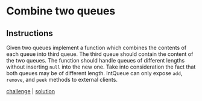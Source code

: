 # Combine two queues

## Instructions

Given two queues implement a function which combines the contents of each queue into third queue. The third queue should
contain the content of the two queues. The function should handle queues of different lengths without inserting `null`
into the new one. Take into consideration the fact that both queues may be of different length. IntQueue can only expose
`add`, `remove`, and `peek` methods to external clients.

[challenge](solution_test.go) | [solution](solution.go)

